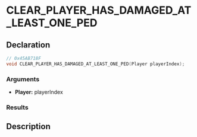 # CLEAR_PLAYER_HAS_DAMAGED_AT_LEAST_ONE_PED

## Declaration
```cpp
// 0x45AB718F
void CLEAR_PLAYER_HAS_DAMAGED_AT_LEAST_ONE_PED(Player playerIndex);
```

### Arguments
- **Player:** playerIndex

### Results

## Description
